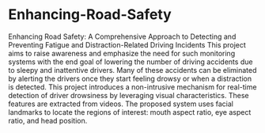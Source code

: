 # Enhancing-Road-Safety
Enhancing Road Safety: A Comprehensive Approach to Detecting and Preventing Fatigue and Distraction-Related Driving Incidents
This project aims to raise awareness and emphasize the need for such monitoring systems with the end goal of lowering the number of driving accidents due to sleepy and inattentive drivers. Many of these accidents can be eliminated by alerting the drivers once they start feeling drowsy or when a distraction is detected. This project introduces a non-intrusive mechanism for real-time detection of driver drowsiness by leveraging visual characteristics. These features are extracted from videos. The proposed system uses facial landmarks to locate the regions of interest: mouth aspect ratio, eye aspect ratio, and head position.
